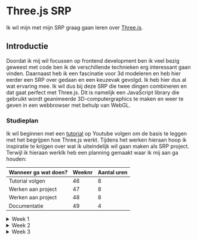 # Three.js SRP

Ik wil mijn met mijn SRP graag gaan leren over [Three.js](https://threejs.org/).

## Introductie

Doordat ik mij wil focussen op frontend development ben ik veel bezig geweest met code ben ik de verschillende technieken erg interessant gaan vinden. Daarnaast heb ik een fascinatie voor 3d modeleren en heb hier eerder een SRP over gedaan en een keuzevak gevolgd. Ik heb hier dus al wat ervaring mee. Ik wil dus bij deze SRP die twee dingen combineren en dat gaat perfect met Three.js. Dit is namelijk een JavaScript library die gebruikt wordt geanimeerde 3D-computergraphics te maken en weer te geven in een webbrowser met behulp van WebGL.

### Studieplan

Ik wil beginnen met een [tutorial](https://youtu.be/Q7AOvWpIVHU?si=e1vwXO631DTF9ql2) op Youtube volgen om de basis te leggen met het begrijpen hoe Three.js werkt. Tijdens het werken hieraan hoop ik inspiratie te krijgen over wat ik uiteindelijk wil gaan maken als SRP project. Terwijl ik hieraan werkIk heb een planning gemaakt waar ik mij aan ga houden:

| Wanneer ga wat doen? | Weeknr | Aantal uren |
| -------------------- | ------ | ----------- |
| Tutorial volgen      | 46     | 8           |
| Werken aan project   | 47     | 8           |
| Werken aan project   | 48     | 8           |
| Documentatie         | 49     | 4           |

<details>
<summary>Week 1</summary>

Deze week staat in het teken van de eerste zetten met Three.js. Ik ging aan de slag met de tutorial om een beter idee te krijgen hoe three.js werkt en wat er allemaal mogelijk is met deze tool. De tutorial neemt je mee met het maken van een paar simpele vormen en legt een aantal basisdingen uit van Three.js.

- Het aanmaken van je canvas
- Scene, camera en renderengine instellen
- Je eerste 3d geometrie aanmaken
- Verschillende soorten lichten instellen voor je scene
- Helpers zoals grids en lichthelpers
- Functions voor het random scatteren van objecten
- Textures, backgrounds en materials instellen
- (Scroll)animaties instellen

Eerste "torus" aangemaakt.
![1](vite-project/img/readme-img/1.png)

Animatie gegeven, achtergrond voor het canvas, kubus met eigen texture en Sphere met texture van de maan.
![2](vite-project/img/readme-img/2.png)

<details>
<summary>Code na de tutorial:</summary>

```javascript
import "./style.css";
import * as THREE from "three";

// Controlls om in de browser te kunnen bewegen met de muis
import { OrbitControls } from "three/examples/jsm/controls/OrbitControls";

// Setup

const scene = new THREE.Scene();

const camera = new THREE.PerspectiveCamera(
  75,
  window.innerWidth / window.innerHeight,
  0.1,
  1000
);

const renderer = new THREE.WebGLRenderer({
  canvas: document.querySelector("#bg"),
});

renderer.setPixelRatio(window.devicePixelRatio);
renderer.setSize(window.innerWidth, window.innerHeight);
camera.position.setZ(30);
camera.position.setX(-3);

renderer.render(scene, camera);

// Torus

const geometry = new THREE.TorusGeometry(10, 3, 16, 100);
const material = new THREE.MeshStandardMaterial({ color: 0xff6347 });
const torus = new THREE.Mesh(geometry, material);

scene.add(torus);

// Lights

const pointLight = new THREE.PointLight(0xffffff);
pointLight.position.set(5, 5, 5);

const ambientLight = new THREE.AmbientLight(0xffffff);
scene.add(pointLight, ambientLight);

// Helpers

// const lightHelper = new THREE.PointLightHelper(pointLight)
// const gridHelper = new THREE.GridHelper(200, 50);
// scene.add(lightHelper, gridHelper)

// const controls = new OrbitControls(camera, renderer.domElement);

// Functie om sterren random te verspreiden
function addStar() {
  const geometry = new THREE.SphereGeometry(0.25, 24, 24);
  const material = new THREE.MeshStandardMaterial({ color: 0xffffff });
  const star = new THREE.Mesh(geometry, material);

  const [x, y, z] = Array(3)
    .fill()
    .map(() => THREE.MathUtils.randFloatSpread(100));

  star.position.set(x, y, z);
  scene.add(star);
}

Array(200).fill().forEach(addStar);

// Background

const spaceTexture = new THREE.TextureLoader().load("img/space.jpg");
scene.background = spaceTexture;

// Avatar

const HiddeTexture = new THREE.TextureLoader().load("img/bold.jpg");

const hidde = new THREE.Mesh(
  new THREE.BoxGeometry(3, 3, 3),
  new THREE.MeshBasicMaterial({ map: HiddeTexture })
);

scene.add(hidde);

// Moon

const moonTexture = new THREE.TextureLoader().load("img/moon.jpg");
const normalTexture = new THREE.TextureLoader().load("img/normal.jpg");

const moon = new THREE.Mesh(
  new THREE.SphereGeometry(3, 32, 32),
  new THREE.MeshStandardMaterial({
    map: moonTexture,
    normalMap: normalTexture,
  })
);

scene.add(moon);

moon.position.z = 30;
moon.position.setX(-10);

jeff.position.z = -5;
jeff.position.x = 2;

// Scroll Animation

function moveCamera() {
  const t = document.body.getBoundingClientRect().top;
  moon.rotation.x += 0.05;
  moon.rotation.y += 0.075;
  moon.rotation.z += 0.05;

  jeff.rotation.y += 0.01;
  jeff.rotation.z += 0.01;

  camera.position.z = t * -0.01;
  camera.position.x = t * -0.0002;
  camera.rotation.y = t * -0.0002;
}

document.body.onscroll = moveCamera;
moveCamera();

// Animation Loop

function animate() {
  requestAnimationFrame(animate);

  torus.rotation.x += 0.01;
  torus.rotation.y += 0.005;
  torus.rotation.z += 0.01;

  moon.rotation.x += 0.005;

  // controls.update();

  renderer.render(scene, camera);
}

animate();
```

</details>
</details>
<details>
  <summary>Week 2</summary>
  Deze week wil ik gaan starten met het maken van mijn project. Ik ga eerst inspiratie opdoen voor een cool idee om te maken. Het moet natuurlijk ook haalbaar zijn voor mijn niveau en moet binnen de tijd dusdanig af zijn om beoordeeld te kunnen worden.Als eerst ben ik nog een beetje gaan experimenteren met de verschillende vormen en materialen die je kan gebruiken. Ik heb toen dit gemaakt:
  
  ![3](vite-project/img/readme-img/4.png)
  Met deze code:

```javascript
const geometry = new THREE.TorusKnotGeometry(10, 5, 200, 100);
const material = new THREE.MeshPhongMaterial({
  color: "firebrick",
  shininess: 1000,
});
const torus = new THREE.Mesh(geometry, material);

scene.add(torus);

const pointLight = new THREE.PointLight(0xffffff, 2000);
pointLight.position.set(20, 0, 15);

const ambientLight = new THREE.AmbientLight(0xffffff, 0.5);

scene.add(pointLight, ambientLight);
```

Ook ben ik een idee tegen gekomen om aan te werken, ik wil namelijk een game gaan maken. Ik kwam op dat idee door deze [tutorial](https://www.youtube.com/watch?v=sPereCgQnWQ) die gaat over het maken van een simpel ontwijk spelletje in three.js. Ik wil uit deze tutorial leren hoe je een werkende game kan maken en daar mijn eigen draai aan geven.
<details>
  <summary>Met deze tutorial heb ik deze code geschreven:</summary>
  
```javascript
import "./style.css";
import * as THREE from "three";
import { OrbitControls } from "three/examples/jsm/controls/OrbitControls";

const scene = new THREE.Scene();

const camera = new THREE.PerspectiveCamera(
  75,
  window.innerWidth / window.innerHeight,
  0.1,
  1000
);

const renderer = new THREE.WebGLRenderer({
  canvas: document.querySelector("#bg"),
  alpha: true,
  antialias: true,
});
scene.background = new THREE.Color("orange");
renderer.shadowMap.enabled = true;
renderer.setPixelRatio(window.devicePixelRatio);
renderer.setSize(window.innerWidth, window.innerHeight);
camera.position.setZ(8);
camera.position.setX(4);
camera.position.setY(5);

class Box extends THREE.Mesh {
  constructor({
    width,
    height,
    depth,
    color = "#00ff00",
    velocity = { x: 0, y: 0, z: 0 },
    position = {
      x: 0,
      y: 0,
      z: 0,
    },
    zAcceleration = false,
  }) {
    super(
      new THREE.BoxGeometry(width, height, depth),
      new THREE.MeshStandardMaterial({ color })
    );

    this.width = width;
    this.height = height;
    this.depth = depth;

    this.position.set(position.x, position.y, position.z);

    this.right = this.position.x + this.width / 2;
    this.left = this.position.x - this.width / 2;

    this.bottom = this.position.y - this.height / 2;
    this.top = this.position.y + this.height / 2;

    this.front = this.position.z + this.depth / 2;
    this.back = this.position.z - this.depth / 2;

    this.velocity = velocity;
    this.gravity = -0.005;
    this.zAcceleration = zAcceleration;
  }

  updateSides() {
    this.right = this.position.x + this.width / 2;
    this.left = this.position.x - this.width / 2;

    this.bottom = this.position.y - this.height / 2;
    this.top = this.position.y + this.height / 2;

    this.front = this.position.z + this.depth / 2;
    this.back = this.position.z - this.depth / 2;
  }

  update(ground) {
    this.updateSides();
    if ((this.zAcceleration = true)) {
      this.velocity.z += 0.001;
    }

    this.position.x += this.velocity.x;
    this.position.z += this.velocity.z;

    this.applyGravity(ground);
  }

  applyGravity(ground) {
    this.velocity.y += this.gravity;

    if (
      boxCollision({
        box1: this,
        box2: ground,
      })
    ) {
      this.velocity.y *= 0.5;
      this.velocity.y = -this.velocity.y;
    } else this.position.y += this.velocity.y;
  }
}

function boxCollision({ box1, box2 }) {
  const xCollision = box1.right >= box2.left && box1.left <= box2.right;
  const yCollision =
    box1.bottom + box1.velocity.y <= box2.top && box1.top >= box2.bottom;
  const zCollision = box1.front >= box2.back && box1.back <= box2.front;

  return xCollision && zCollision && yCollision;
}

const cube = new Box({
  width: 1,
  height: 1,
  depth: 1,
  color: 0x00ff00,
  velocity: {
    x: 0,
    y: 0,
    z: 0,
  },
  position: {
    x: 0,
    y: 1,
    z: 0,
  },
  zAcceleration: false,
});
cube.castShadow = true;
scene.add(cube);

const ground = new Box({
  width: 10,
  height: 0.5,
  depth: 50,
  color: "#0369a1",
  position: {
    x: 0,
    y: -2,
    z: 0,
  },
});

ground.receiveShadow = true;
scene.add(ground);

const light = new THREE.DirectionalLight(0xffffff, 1);
light.position.y = 3;
light.position.x = 2;
light.position.z = 1;
light.castShadow = true;
scene.add(light);

scene.add(new THREE.AmbientLight(0xffffff, 0.5));

const controls = new OrbitControls(camera, renderer.domElement);

const keys = {
  a: {
    pressed: false,
  },
  d: {
    pressed: false,
  },
  w: {
    pressed: false,
  },
  s: {
    pressed: false,
  },
};

window.addEventListener("keydown", (event) => {
  switch (event.code) {
    case "KeyA":
      keys.a.pressed = true;
      break;
    case "KeyD":
      keys.d.pressed = true;
      break;
    case "KeyW":
      keys.w.pressed = true;
      break;
    case "KeyS":
      keys.s.pressed = true;
      break;
    case "Space":
      cube.velocity.y = 0.15;
      break;
  }
});

window.addEventListener("keyup", (event) => {
  switch (event.code) {
    case "KeyA":
      keys.a.pressed = false;
      break;
    case "KeyD":
      keys.d.pressed = false;
      break;
    case "KeyW":
      keys.w.pressed = false;
      break;
    case "KeyS":
      keys.s.pressed = false;
      break;
  }
});

const enemies = [];

let frames = 0;
let spawnRate = 200;
function animate() {
  const animationId = requestAnimationFrame(animate);
  //movement code

  cube.velocity.x = 0;
  cube.velocity.z = 0;
  if (keys.a.pressed) cube.velocity.x = -0.05;
  else if (keys.d.pressed) cube.velocity.x = 0.05;

  if (keys.w.pressed) cube.velocity.z = -0.05;
  else if (keys.s.pressed) cube.velocity.z = 0.05;

  cube.update(ground);
  enemies.forEach((enemy) => {
    enemy.update(ground);
    if (
      boxCollision({
        box1: cube,
        box2: enemy,
      })
    ) {
      window.cancelAnimationFrame(animationId);
    }
  });

  if (frames % spawnRate === 0) {
    if (spawnRate > 20) {
      spawnRate -= 20;
    }
    const enemy = new Box({
      width: 1,
      height: 1,
      depth: 1,
      color: 0xff0000,
      velocity: {
        x: 0,
        y: 0,
        z: 0.01,
      },
      position: {
        x: (Math.random() - 0.5) * 10,
        y: 0,
        z: -20,
      },
      zAcceleration: true,
    });
    enemy.castShadow = true;
    scene.add(enemy);
    enemies.push(enemy);
    console.log(enemy.position.x);
  }

  frames++;
  controls.update();
  renderer.render(scene, camera);
}

animate();

```

</details>
Het uitendelijke gemaakte spel gaat dus om het ontwijken van de rode boxen. Je hebt controle over de groene. Ik heb nu geleerd hoe je allemaal elementen van een game zelf kan bouwen. Hier een lijstje van dingen die terugkomen in deze tutorial:

- Gravity
- Collision
- Velocity
- Position

![5](vite-project/img/readme-img/5.png)
</details>
<details>
  <summary>Week 3</summary>
  <video src="img/readme-img/RollingBlock.mp4" width="320" height="240" controls></video>
</details>
